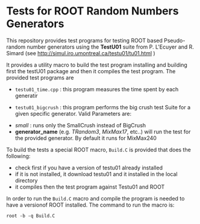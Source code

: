 # Tests for ROOT Random Numbers Generators

This repository provides test programs for testing ROOT based Pseudo-random number generators using the **TestU01** suite 
from  P. L'Ecuyer and R. Simard (see http://simul.iro.umontreal.ca/testu01/tu01.html )

It provides a utility macro to build the test program installing and building first the testU01 package and then 
it compiles the test program. 
The provided test programs are 

-  `testu01_time.cpp` : this program measures the time spent by each generatir

-  `testu01_bigcrush` : this program performs the big crush test Suite for a given specific generator. 
    Valid Parameters are: 
  * *small* : runs only the SmallCrush instead of BigCrush
  * **generator_name** (e.g. *TRandom3*, *MixMax17*, etc..) will run the test for the provided generator. By default it runs for MixMax240 


To build the tests a special ROOT macro, `Build.C` is provided that does the following: 
 - check first if you have a version of testu01 already installed
 - if it is not installed, it download testu01 and it installed in the local directory
 - it compiles then the test program against Testu01 and ROOT 
 
 In order to run the `Build.C` macro and compile the program is needed to have a versionof ROOT installed. 
 The command to run the macro is: 
 
 ``root -b -q Build.C``
 
